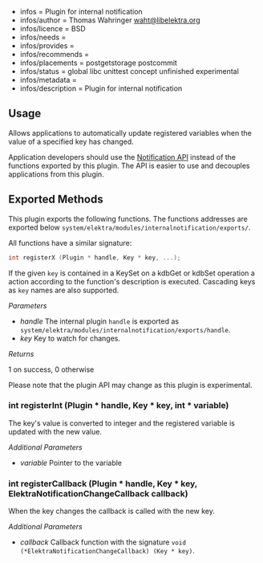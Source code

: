 - infos = Plugin for internal notification
- infos/author = Thomas Wahringer <waht@libelektra.org>
- infos/licence = BSD
- infos/needs =
- infos/provides =
- infos/recommends =
- infos/placements = postgetstorage postcommit
- infos/status = global libc unittest concept unfinished experimental
- infos/metadata =
- infos/description = Plugin for internal notification

## Usage

Allows applications to automatically update registered variables when the value
of a specified key has changed.

Application developers should use the
[Notification API](https://doc.libelektra.org/api/current/html/group__kdbnotification.html)
instead of the functions exported by this plugin.
The API is easier to use and decouples applications from this plugin.

## Exported Methods

This plugin exports the following functions. The functions addresses are
exported below `system/elektra/modules/internalnotification/exports/`.

All functions have a similar signature:

```C
int registerX (Plugin * handle, Key * key, ...);
```

If the given `key` is contained in a KeySet on a kdbGet or kdbSet operation a
action according to the function's description is executed.
Cascading keys as `key` names are also supported.

*Parameters*

- *handle* The internal plugin `handle` is exported as  		 	
    `system/elektra/modules/internalnotification/exports/handle`.
- *key* Key to watch for changes.

*Returns*

1 on success, 0 otherwise

Please note that the plugin API may change as this plugin is experimental.

### int registerInt (Plugin * handle, Key * key, int * variable)

The key's value is converted to integer and the registered variable is updated
with the new value.

*Additional Parameters*

- *variable* Pointer to the variable

### int registerCallback (Plugin * handle, Key * key, ElektraNotificationChangeCallback callback)

When the key changes the callback is called with the new key.

*Additional Parameters*

- *callback* Callback function with the signature
    `void (*ElektraNotificationChangeCallback) (Key * key)`.
